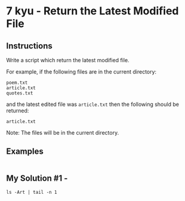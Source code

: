 # 7 kyu - Return the Latest Modified File
## Instructions
Write a script which return the latest modified file.

For example, if the following files are in the current directory:
```
poem.txt
article.txt
quotes.txt
```
and the latest edited file was `article.txt` then the following should be returned:
```
article.txt
```
Note: The files will be in the current directory.

## Examples
```

```

## My Solution #1 - 
```shell
ls -Art | tail -n 1
```